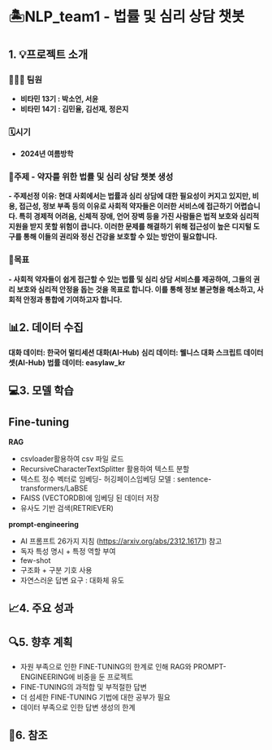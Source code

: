 # 🏝️NLP_team1 - 법률 및 심리 상담 챗봇

## 1. 💡프로젝트 소개
### 🧑‍🤝‍🧑 **팀원**
- **비타민 13기 : 박소언, 서윤**
- **비타민 14기 : 김민율, 김선재, 정은지**

### 🗓️**시기**
- **2024년 여름방학**

### 📍**주제** - **약자를 위한 법률 및 심리 상담 챗봇 생성**
**- 주제선정 이유: 현대 사회에서는 법률과 심리 상담에 대한 필요성이 커지고 있지만, 비용, 접근성, 정보 부족 등의 이유로 사회적 약자들은 이러한 서비스에 접근하기 어렵습니다. 특히 경제적 어려움, 신체적 장애, 언어 장벽 등을 가진 사람들은 법적 보호와 심리적 지원을 받지 못할 위험이 큽니다. 이러한 문제를 해결하기 위해 접근성이 높은 디지털 도구를 통해 이들의 권리와 정신 건강을 보호할 수 있는 방안이 필요합니다.**

### 📍**목표** 
**- 사회적 약자들이 쉽게 접근할 수 있는 법률 및 심리 상담 서비스를 제공하여, 그들의 권리 보호와 심리적 안정을 돕는 것을 목표로 합니다. 이를 통해 정보 불균형을 해소하고, 사회적 안정과 통합에 기여하고자 합니다.**

## 📊2. 데이터 수집
**대화 데이터: 한국어 멀티세션 대화(AI-Hub)**
**심리 데이터: 웰니스 대화 스크립트 데이터셋(AI-Hub)**
**법률 데이터: easylaw_kr**

## 💻3. 모델 학습

**Fine-tuning**
-  

**RAG**
- csvloader활용하여 csv 파일 로드
- RecursiveCharacterTextSplitter 활용하여 텍스트 분할
- 텍스트 정수 벡터로 임베딩- 허깅페이스임베딩 모델 : sentence-transformers/LaBSE
- FAISS (VECTORDB)에 임베딩 된 데이터 저장
- 유사도 기반 검색(RETRIEVER)


**prompt-engineering**
- AI 프롬프트 26가지 지침 (https://arxiv.org/abs/2312.16171) 참고
- 독자 특성 명시 + 특정 역할 부여
- few-shot
- 구조화 + 구분 기호 사용
- 자연스러운 답변 요구 : 대화체 유도


## 📈4. 주요 성과


## 🔍5. 향후 계획
- 자원 부족으로 인한 FINE-TUNING의 한계로 인해 RAG와 PROMPT-ENGINEERING에 비중을 둔 프로젝트
- FINE-TUNING의 과적합 및 부적절한 답변
- 더 섬세한 FINE-TUNING 기법에 대한 공부가 필요
- 데이터 부족으로 인한 답변 생성의 한계 


## 🧹6. 참조

